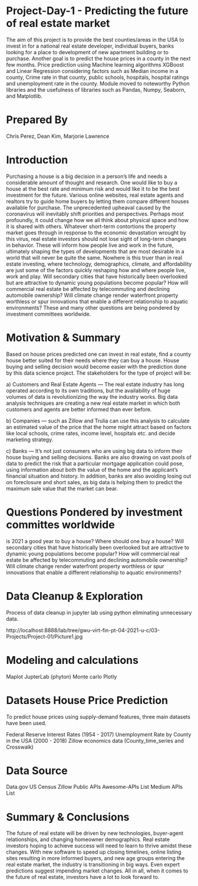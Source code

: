 # Project-Day-1 - Predicting the future of real estate market
The aim of this project is to provide the best counties/areas in the USA to invest in for a national real estate developer, individual buyers, banks looking for a place to development of new apartment building or to purchase. Another goal is to predict the house prices in a county in the next few months. Price prediction using Machine learning algorithms XGBoost and Linear Regression considering factors such as Median income in a county, Crime rate in that county, public schools, hospitals, hospital ratings and unemployment rate in the county. Module moved to noteworthy Python libraries and the usefulness of libraries such as Pandas, Numpy, Seaborn, and Matplotlib.

# Prepared By
Chris Perez, Dean Kim, Marjorie Lawrence

# Introduction
Purchasing a house is a big decision in a person’s life and needs a considerable amount of thought and research. One would like to buy a house at the best rate and minimum risk and would like it to be the best investment for the future. Various online websites, real estate agents and realtors try to guide home buyers by letting them compare different houses available for purchase. The unprecedented upheaval caused by the coronavirus will inevitably shift priorities and perspectives. Perhaps most profoundly, it could change how we all think about physical space and how it is shared with others. Whatever short-term contortions the property market goes through in response to the economic devastation wrought by this virus, real estate investors should not lose sight of long-term changes in behavior. These will inform how people live and work in the future, ultimately shaping the types of developments that are most desirable in a world that will never be quite the same.  Nowhere is this truer than in real estate investing, where technology, demographics, climate, and affordability are just some of the factors quickly reshaping how and where people live, work and play. Will secondary cities that have historically been overlooked but are attractive to dynamic young populations become popular? How will commercial real estate be affected by telecommuting and declining automobile ownership? Will climate change render waterfront property worthless or spur innovations that enable a different relationship to aquatic environments? These and many other questions are being pondered by investment committees worldwide.

# Motivation & Summary
Based on house prices predicted one can invest in real estate, find a county house better suited for their needs where they can buy a house. House buying and selling decision would become easier with the prediction done by this data science project. The stakeholders for the type of project will be:

a) Customers and Real Estate Agents — The real estate industry has long operated according to its own traditions, but the availability of huge volumes of data is revolutionizing the way the industry works. Big data analysis techniques are creating a new real estate market in which both customers and agents are better informed than ever before.

b) Companies — such as Zillow and Trulia can use this analysis to calculate an estimated value of the price that the home might attract based on factors like local schools, crime rates, income level, hospitals etc. and decide marketing strategy.

c) Banks — It’s not just consumers who are using big data to inform their house buying and selling decisions. Banks are also drawing on vast pools of data to predict the risk that a particular mortgage application could pose, using information about both the value of the home and the applicant’s financial situation and history. In addition, banks are also avoiding losing out on foreclosure and short sales, as big data is helping them to predict the maximum sale value that the market can bear.

# Questions Pondered by investment committes worldwide
is 2021 a good year to buy a house?
Where should one buy a house?
Will secondary cities that have historically been overlooked but are attractive to dynamic young populations become popular?
How will commercial real estate be affected by telecommuting and declining automobile ownership? 
Will climate change render waterfront property worthless or spur innovations that enable a different relationship to aquatic environments? 

# Data Cleanup & Exploration
Process of data cleanup in jupyter lab using python eliminating unnecessary data.

http://localhost:8888/lab/tree/gwu-virt-fin-pt-04-2021-u-c/03-Projects/Project-01/Picture1.jpg

# Modeling and calculations
Maplot
JupterLab (phyton)
Monte carlo
Plotly

# Datasets House Price Prediction
To predict house prices using supply-demand features, three main datasets have been used.

Federal Reserve Interest Rates (1954 - 2017)
Unemployment Rate by County in the USA (2000 - 2018)
Zillow economics data (County_time_series and Crosswalk)

# Data Source
Data.gov
US Census
Zillow
Public APIs
Awesome-APIs List
Medium APIs List

# Summary & Conclusions
The future of real estate will be driven by new technologies, buyer-agent relationships, and changing homeowner demographics. Real estate investors hoping to achieve success will need to learn to thrive amidst these changes. With new software to speed up closing timelines, online listing sites resulting in more informed buyers, and new age groups entering the real estate market, the industry is transitioning in big ways. Even expert predictions suggest impending market changes. All in all, when it comes to the future of real estate, investors have a lot to look forward to.
